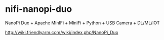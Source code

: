 # nifi-nanopi-duo
NanoPi Duo + Apache MinIFi + MiniFi + Python + USB Camera + DL/ML/IOT


http://wiki.friendlyarm.com/wiki/index.php/NanoPi_Duo

